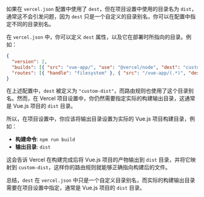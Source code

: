 如果在 `vercel.json` 配置中使用了 `dest`，但在项目设置中使用的目录名为 `dist`，通常这不会引发问题，因为 `dest` 只是一个自定义的目录别名，你可以在配置中指定不同的目录别名。

在 `vercel.json` 中，你可以定义 `dest` 属性，以及它在部署时所指向的目录。例如：

```json
{
  "version": 2,
  "builds": [{ "src": "vue-app/", "use": "@vercel/node", "dest": "custom-dist" }],
  "routes": [{ "handle": "filesystem" }, { "src": "/vue-app/(.*)", "dest": "custom-dist/$1" }]
}
```

在上述配置中，`dest` 被定义为 `"custom-dist"`，而路由规则也使用了这个目录别名。然而，在 Vercel 项目设置中，你仍然需要指定实际的构建输出目录，这通常是 Vue.js 项目的 `dist` 目录。

所以，在项目设置中，你应该将输出目录设置为实际的 Vue.js 项目构建目录，例如：

- **构建命令**: `npm run build`
- **输出目录**: `dist`

这会告诉 Vercel 在构建完成后将 Vue.js 项目的产物输出到 `dist` 目录，并将它映射到 `custom-dist`，这样你的路由规则就能够正确指向构建后的文件。

总结，`dest` 在 `vercel.json` 中只是一个自定义目录别名，而实际的构建输出目录需要在项目设置中指定，通常是 Vue.js 项目的 `dist` 目录。
